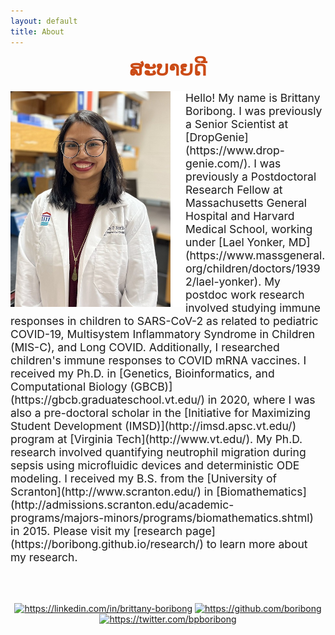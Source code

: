 ```yaml
---
layout: default
title: About
---
```


<center> <strong> <font size = "6" color = "#cb4b16"> ສະບາຍດີ </font> </strong> </center><br>
<img align="left" src="/images/BORIBONGBP_headshot.png"/>
<span style="font-size:1.25em">
Hello! My name is Brittany Boribong. I was previously a Senior Scientist at [DropGenie](https://www.drop-genie.com/). I was previously a Postdoctoral Research Fellow at Massachusetts General Hospital and Harvard Medical School, working under [Lael Yonker, MD](https://www.massgeneral.org/children/doctors/19392/lael-yonker). My postdoc work research involved studying immune responses in children to SARS-CoV-2 as related to pediatric COVID-19, Multisystem Inflammatory Syndrome in Children (MIS-C), and Long COVID. Additionally, I researched children's immune responses to COVID mRNA vaccines. I received my Ph.D. in [Genetics, Bioinformatics, and Computational Biology (GBCB)](https://gbcb.graduateschool.vt.edu/) in 2020, where I was also a pre-doctoral scholar in the [Initiative for Maximizing Student Development (IMSD)](http://imsd.apsc.vt.edu/) program at [Virginia Tech](http://www.vt.edu/). My Ph.D. research involved quantifying neutrophil migration during sepsis using microfluidic devices and deterministic ODE modeling. I received my B.S. from the [University of Scranton](http://www.scranton.edu/) in [Biomathematics](http://admissions.scranton.edu/academic-programs/majors-minors/programs/biomathematics.shtml) in 2015. Please visit my [research page](https://boribong.github.io/research/) to learn more about my research. <!-- In addition to research, I am very passionate about [service and outreach](https://boribong.github.io/service/). --> <br><br>
</span>
<span style="font-size:1.5em">
</span>
<br><br>
<center>
<!-- <a href="mailto:bboribong@mgh.harvard.edu"><img src="/images/Email-Icon.png" alt="mailto:bboribong@mgh.harvard.edu" title="bboribong@mgh.harvard.edu" width="50" height="50" /></a> -->
<a href="https://linkedin.com/in/brittany-boribong"><img src="/images/LinkedIn-Icon.png" alt="https://linkedin.com/in/brittany-boribong" title="https://linkedin.com/in/brittany-boribong" width="50" height="50" /></a>
<a href="https://github.com/boribong"><img src="/images/GitHub-Icon.png" alt="https://github.com/boribong" title="https://github.com/boribong" width="50" height="50" /></a>
<a href="https://twitter.com/bpboribong"><img src="/images/Twitter-Icon.png" alt="https://twitter.com/bpboribong" title="https://twitter.com/bpboribong" width="50" height="50" /></a>
</center>
